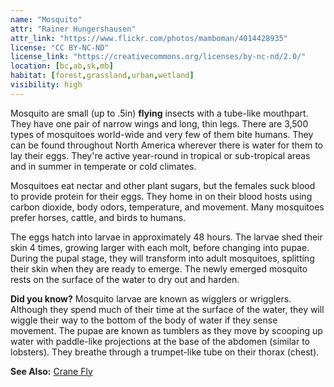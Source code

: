 ```yaml
---
name: "Mosquito"
attr: "Rainer Hungershausen"
attr_link: "https://www.flickr.com/photos/mamboman/4014428935"
license: "CC BY-NC-ND"
license_link: "https://creativecommons.org/licenses/by-nc-nd/2.0/"
location: [bc,ab,sk,mb]
habitat: [forest,grassland,urban,wetland]
visibility: high
---
```

Mosquito are small (up to .5in) **flying** insects with a tube-like mouthpart. They have one pair of narrow wings and long, thin legs. There are 3,500 types of mosquitoes world-wide and very few of them bite humans. They can be found throughout North America wherever there is water for them to lay their eggs. They're active year-round in tropical or sub-tropical areas and in summer in temperate or cold climates.

Mosquitoes eat nectar and other plant sugars, but the females suck blood to provide protein for their eggs. They home in on their blood hosts using carbon dioxide, body odors, temperature, and movement. Many mosquitoes prefer horses, cattle, and birds to humans.

The eggs hatch into larvae in approximately 48 hours. The larvae shed their skin 4 times, growing larger with each molt, before changing into pupae. During the pupal stage, they will transform into adult mosquitoes, splitting their skin when they are ready to emerge. The newly emerged mosquito rests on the surface of the water to dry out and harden.  

**Did you know?** Mosquito larvae are known as wigglers or wrigglers. Although they spend much of their time at the surface of the water, they will wiggle their way to the bottom of the body of water if they sense movement. The pupae are known as tumblers as they move by scooping up water with paddle-like projections at the base of the abdomen (similar to lobsters). They breathe through a trumpet-like tube on their thorax (chest).

**See Also:**
[Crane Fly](/insects/cranefly/)
